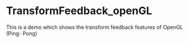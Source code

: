 # TransformFeedback_openGL
This is a demo which shows the transform feedback features of OpenGL (Ping- Pong)
